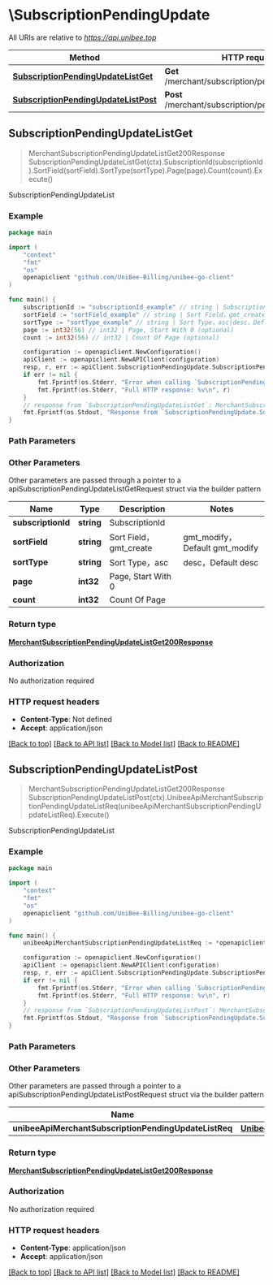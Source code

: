 # \SubscriptionPendingUpdate

All URIs are relative to *https://api.unibee.top*

Method | HTTP request | Description
------------- | ------------- | -------------
[**SubscriptionPendingUpdateListGet**](SubscriptionPendingUpdate.md#SubscriptionPendingUpdateListGet) | **Get** /merchant/subscription/pending_update_list | SubscriptionPendingUpdateList
[**SubscriptionPendingUpdateListPost**](SubscriptionPendingUpdate.md#SubscriptionPendingUpdateListPost) | **Post** /merchant/subscription/pending_update_list | SubscriptionPendingUpdateList



## SubscriptionPendingUpdateListGet

> MerchantSubscriptionPendingUpdateListGet200Response SubscriptionPendingUpdateListGet(ctx).SubscriptionId(subscriptionId).SortField(sortField).SortType(sortType).Page(page).Count(count).Execute()

SubscriptionPendingUpdateList

### Example

```go
package main

import (
	"context"
	"fmt"
	"os"
	openapiclient "github.com/UniBee-Billing/unibee-go-client"
)

func main() {
	subscriptionId := "subscriptionId_example" // string | SubscriptionId
	sortField := "sortField_example" // string | Sort Field，gmt_create|gmt_modify，Default gmt_modify (optional)
	sortType := "sortType_example" // string | Sort Type，asc|desc，Default desc (optional)
	page := int32(56) // int32 | Page, Start With 0 (optional)
	count := int32(56) // int32 | Count Of Page (optional)

	configuration := openapiclient.NewConfiguration()
	apiClient := openapiclient.NewAPIClient(configuration)
	resp, r, err := apiClient.SubscriptionPendingUpdate.SubscriptionPendingUpdateListGet(context.Background()).SubscriptionId(subscriptionId).SortField(sortField).SortType(sortType).Page(page).Count(count).Execute()
	if err != nil {
		fmt.Fprintf(os.Stderr, "Error when calling `SubscriptionPendingUpdate.SubscriptionPendingUpdateListGet``: %v\n", err)
		fmt.Fprintf(os.Stderr, "Full HTTP response: %v\n", r)
	}
	// response from `SubscriptionPendingUpdateListGet`: MerchantSubscriptionPendingUpdateListGet200Response
	fmt.Fprintf(os.Stdout, "Response from `SubscriptionPendingUpdate.SubscriptionPendingUpdateListGet`: %v\n", resp)
}
```

### Path Parameters



### Other Parameters

Other parameters are passed through a pointer to a apiSubscriptionPendingUpdateListGetRequest struct via the builder pattern


Name | Type | Description  | Notes
------------- | ------------- | ------------- | -------------
 **subscriptionId** | **string** | SubscriptionId | 
 **sortField** | **string** | Sort Field，gmt_create|gmt_modify，Default gmt_modify | 
 **sortType** | **string** | Sort Type，asc|desc，Default desc | 
 **page** | **int32** | Page, Start With 0 | 
 **count** | **int32** | Count Of Page | 

### Return type

[**MerchantSubscriptionPendingUpdateListGet200Response**](MerchantSubscriptionPendingUpdateListGet200Response.md)

### Authorization

No authorization required

### HTTP request headers

- **Content-Type**: Not defined
- **Accept**: application/json

[[Back to top]](#) [[Back to API list]](../README.md#documentation-for-api-endpoints)
[[Back to Model list]](../README.md#documentation-for-models)
[[Back to README]](../README.md)


## SubscriptionPendingUpdateListPost

> MerchantSubscriptionPendingUpdateListGet200Response SubscriptionPendingUpdateListPost(ctx).UnibeeApiMerchantSubscriptionPendingUpdateListReq(unibeeApiMerchantSubscriptionPendingUpdateListReq).Execute()

SubscriptionPendingUpdateList

### Example

```go
package main

import (
	"context"
	"fmt"
	"os"
	openapiclient "github.com/UniBee-Billing/unibee-go-client"
)

func main() {
	unibeeApiMerchantSubscriptionPendingUpdateListReq := *openapiclient.NewUnibeeApiMerchantSubscriptionPendingUpdateListReq("SubscriptionId_example") // UnibeeApiMerchantSubscriptionPendingUpdateListReq | 

	configuration := openapiclient.NewConfiguration()
	apiClient := openapiclient.NewAPIClient(configuration)
	resp, r, err := apiClient.SubscriptionPendingUpdate.SubscriptionPendingUpdateListPost(context.Background()).UnibeeApiMerchantSubscriptionPendingUpdateListReq(unibeeApiMerchantSubscriptionPendingUpdateListReq).Execute()
	if err != nil {
		fmt.Fprintf(os.Stderr, "Error when calling `SubscriptionPendingUpdate.SubscriptionPendingUpdateListPost``: %v\n", err)
		fmt.Fprintf(os.Stderr, "Full HTTP response: %v\n", r)
	}
	// response from `SubscriptionPendingUpdateListPost`: MerchantSubscriptionPendingUpdateListGet200Response
	fmt.Fprintf(os.Stdout, "Response from `SubscriptionPendingUpdate.SubscriptionPendingUpdateListPost`: %v\n", resp)
}
```

### Path Parameters



### Other Parameters

Other parameters are passed through a pointer to a apiSubscriptionPendingUpdateListPostRequest struct via the builder pattern


Name | Type | Description  | Notes
------------- | ------------- | ------------- | -------------
 **unibeeApiMerchantSubscriptionPendingUpdateListReq** | [**UnibeeApiMerchantSubscriptionPendingUpdateListReq**](UnibeeApiMerchantSubscriptionPendingUpdateListReq.md) |  | 

### Return type

[**MerchantSubscriptionPendingUpdateListGet200Response**](MerchantSubscriptionPendingUpdateListGet200Response.md)

### Authorization

No authorization required

### HTTP request headers

- **Content-Type**: application/json
- **Accept**: application/json

[[Back to top]](#) [[Back to API list]](../README.md#documentation-for-api-endpoints)
[[Back to Model list]](../README.md#documentation-for-models)
[[Back to README]](../README.md)

